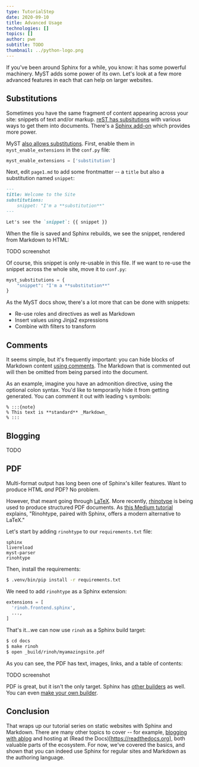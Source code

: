 ```yaml
---
type: TutorialStep
date: 2020-09-10
title: Advanced Usage
technologies: []
topics: []
author: pwe
subtitle: TODO
thumbnail: ../python-logo.png
---
```



If you've been around Sphinx for a while, you know: it has some powerful machinery.
MyST adds some power of its own.
Let's look at a few more advanced features in each that can help on larger websites.

## Substitutions

Sometimes you have the same fragment of content appearing across your site: snippets of text and/or markup.
[reST has subsitutions](https://www.sphinx-doc.org/en/master/usage/restructuredtext/basics.html#substitutions) with various ways to get them into documents.
There's a [Sphinx add-on](https://pypi.org/project/sphinx-ext-substitution/) which provides more power.

MyST [also allows substitutions](https://myst-parser.readthedocs.io/en/latest/using/syntax-optional.html#substitutions-with-jinja2).
First, enable them in `myst_enable_extensions` in the `conf.py` file:

```python
myst_enable_extensions = ['substitution']
```

Next, edit `page1.md` to add some frontmatter -- a `title` but also a substitution named `snippet`:

```markdown
---
title: Welcome to the Site
substitutions:
    snippet: "I'm a **substitution**"
---

Let's see the `snippet`: {{ snippet }}
```

When the file is saved and Sphinx rebuilds, we see the snippet, rendered from Markdown to HTML:

TODO screenshot

Of course, this snippet is only re-usable in this file.
If we want to re-use the snippet across the whole site, move it to `conf.py`:

```python
myst_substitutions = {
    "snippet": "I'm a **substitution**"
}
```

As the MyST docs show, there's a lot more that can be done with snippets:

- Re-use roles and directives as well as Markdown
- Insert values using Jinja2 expressions
- Combine with filters to transform

## Comments

It seems simple, but it's frequently important: you can hide blocks of Markdown content [using comments](https://myst-parser.readthedocs.io/en/latest/using/syntax.html#comments).
The Markdown that is commented out will then be omitted from being parsed into the document. 

As an example, imagine you have an admonition directive, using the optional colon syntax.
You'd like to temporarily hide it from getting generated.
You can comment it out with leading `%` symbols:

```
% :::{note}
% This text is **standard** _Markdown_
% :::
```

## Blogging

TODO

## PDF

Multi-format output has long been one of Sphinx's killer features.
Want to produce HTML *and* PDF?
No problem.

However, that meant going through [LaTeX](https://en.wikipedia.org/wiki/LaTeX).
More recently, [rhinotype](https://github.com/brechtm/rinohtype) is being used to produce structured PDF documents.
As [this Medium tutorial](https://medium.com/@richdayandnight/a-simple-tutorial-on-how-to-document-your-python-project-using-sphinx-and-rinohtype-177c22a15b5b) explains, "Rinohtype, paired with Sphinx, offers a modern alternative to LaTeX."

Let's start by adding `rinohtype` to our `requirements.txt` file:

```
sphinx
livereload
myst-parser
rinohtype
```

Then, install the requirements:

```bash
$ .venv/bin/pip install -r requirements.txt
```

We need to add `rinohtype` as a Sphinx extension:

```python
extensions = [
  'rinoh.frontend.sphinx',
  ...,
]  
```

That's it...we can now use `rinoh` as a Sphinx build target:

```bash
$ cd docs
$ make rinoh
$ open _build/rinoh/myamazingsite.pdf
```

As you can see, the PDF has text, images, links, and a table of contents:

TODO screenshot

PDF is great, but it isn't the only target.
Sphinx has [other builders](https://www.sphinx-doc.org/en/3.x/usage/builders/index.html) as well.
You can even [make your own builder](https://www.sphinx-doc.org/en/3.x/extdev/builderapi.html#sphinx.builders.Builder).

## Conclusion

That wraps up our tutorial series on static websites with Sphinx and Markdown.
There are many other topics to cover -- for example, [blogging with ablog](https://ablog.readthedocs.io) and hosting at (Read the Docs)[https://readthedocs.org], both valuable parts of the ecosystem.
For now, we've covered the basics, and shown that you can indeed use Sphinx for regular sites and Markdown as the authoring language.
